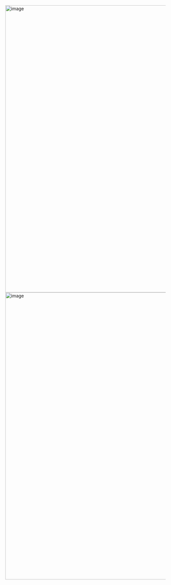<img width="1440" height="900" alt="image" src="https://github.com/user-attachments/assets/4de2d2af-1fa6-4183-b967-127e75f290ea" />
<img width="1440" height="900" alt="image" src="https://github.com/user-attachments/assets/984d9c95-fc98-43f7-ac91-ecb2fd6a8dfc" />
